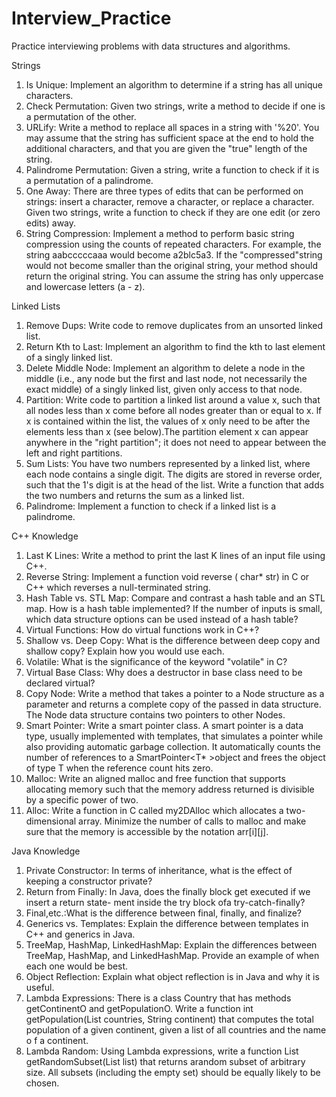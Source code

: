 # Interview_Practice
Practice interviewing problems with data structures and algorithms.

Strings

1. Is Unique: Implement an algorithm to determine if a string has all unique characters.
2. Check Permutation: Given two strings, write a method to decide if one is a permutation of the other.
3. URLify: Write a method to replace all spaces in a string with '%20'. You may assume that the string has sufficient space at the end to hold the additional characters, and that you are given the "true" length of the string.
4. Palindrome Permutation: Given a string, write a function to check if it is a permutation of a palindrome.
5. One Away: There are three types of edits that can be performed on strings: insert a character, remove a character, or replace a character. Given two strings, write a function to check if they are one edit (or zero edits) away.
6. String Compression: Implement a method to perform basic string compression using the counts of repeated characters. For example, the string aabcccccaaa would become a2blc5a3. If the "compressed"string would not become smaller than the original string, your method should return the original string. You can assume the string has only uppercase and lowercase letters (a - z).

Linked Lists

1. Remove Dups: Write code to remove duplicates from an unsorted linked list.
2. Return Kth to Last: Implement an algorithm to find the kth to last element of a singly linked list.
3. Delete Middle Node: Implement an algorithm to delete a node in the middle (i.e., any node but the first and last node, not necessarily the exact middle) of a singly linked list, given only access to that node.
4. Partition: Write code to partition a linked list around a value x, such that all nodes less than x come before all nodes greater than or equal to x. lf x is contained within the list, the values of x only need to be after the elements less than x (see below).The partition element x can appear anywhere in the "right partition"; it does not need to appear between the left and right partitions.
5. Sum Lists: You have two numbers represented by a linked list, where each node contains a single digit. The digits are stored in reverse order, such that the 1's digit is at the head of the list. Write a function that adds the two numbers and returns the sum as a linked list.
6. Palindrome: Implement a function to check if a linked list is a palindrome.

C++ Knowledge

1. Last K Lines: Write a method to print the last K lines of an input file using C++.
2. Reverse String: Implement a function void reverse ( char* str) in C or C++ which reverses a null-terminated string.
3. Hash Table vs. STL Map: Compare and contrast a hash table and an STL map. How is a hash table implemented? If the number of inputs is small, which data structure options can be used instead of a hash table?
4. Virtual Functions: How do virtual functions work in C++?
5. Shallow vs. Deep Copy: What is the difference between deep copy and shallow copy? Explain how you would use each.
6. Volatile: What is the significance of the keyword "volatile" in C?
7. Virtual Base Class: Why does a destructor in base class need to be declared virtual?
8. Copy Node: Write a method that takes a pointer to a Node structure as a parameter and returns a complete copy of the passed in data structure. The Node data structure contains two pointers to other Nodes.
9. Smart Pointer: Write a smart pointer class. A smart pointer is a data type, usually implemented with templates, that simulates a pointer while also providing automatic garbage collection. It automatically counts the number of references to a SmartPointer<T* >object and frees the object of type T when the reference count hits zero.
10. Malloc: Write an aligned malloc and free function that supports allocating memory such that the memory address returned is divisible by a specific power of two.
11. Alloc: Write a function in C called my2DAlloc which allocates a two-dimensional array. Minimize the number of calls to malloc and make sure that the memory is accessible by the notation arr[i][j].

Java Knowledge

1. Private Constructor: In terms of inheritance, what is the effect of keeping a constructor private?
2. Return from Finally: In Java, does the finally block get executed if we insert a return state- ment inside the try block ofa try-catch-finally?
3. Final,etc.:What is the difference between final, finally, and finalize?
4. Generics vs. Templates: Explain the difference between templates in C++ and generics in Java.
5. TreeMap, HashMap, LinkedHashMap: Explain the differences between TreeMap, HashMap, and
LinkedHashMap. Provide an example of when each one would be best.
6. Object Reflection: Explain what object reflection is in Java and why it is useful.
7. Lambda Expressions: There is a class Country that has methods getContinentO and getPopulationO. Write a function int getPopulation(List<Country> countries, String continent) that computes the total population of a given continent, given a list of all countries and the name o f a continent.
8. Lambda Random: Using Lambda expressions, write a function List<Integer> getRandomSubset(List<Integer> list) that returns arandom subset of arbitrary size. All subsets (including the empty set) should be equally likely to be chosen.
